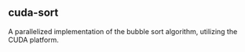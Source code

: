 ## cuda-sort
A parallelized implementation of the bubble sort algorithm, utilizing the CUDA platform.